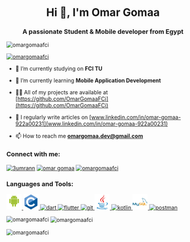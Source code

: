 <h1 align="center">Hi 👋, I'm Omar Gomaa</h1>
<h3 align="center">A passionate Student & Mobile developer from Egypt</h3>

<p align="left"> <img src="https://komarev.com/ghpvc/?username=omargomaafci&label=Profile%20views&color=0e75b6&style=flat" alt="omargomaafci" /> </p>

<p align="left"> <a href="https://github.com/ryo-ma/github-profile-trophy"><img src="https://github-profile-trophy.vercel.app/?username=omargomaafci" alt="omargomaafci" /></a> </p>


- 🔭 I’m currently studying on **FCI TU**

- 🌱 I’m currently learning **Mobile Application Development**

- 👨‍💻 All of my projects are available at [https://github.com/OmarGomaaFCi](https://github.com/OmarGomaaFCi)

- 📝 I regularly write articles on [www.linkedin.com/in/omar-gomaa-922a00231](www.linkedin.com/in/omar-gomaa-922a00231)

- 📫 How to reach me **omargomaa.dev@gmail.com**

<h3 align="left">Connect with me:</h3>
<p align="left">
<a href="https://twitter.com/3umrann" target="blank"><img align="center" src="https://raw.githubusercontent.com/rahuldkjain/github-profile-readme-generator/master/src/images/icons/Social/twitter.svg" alt="3umrann" height="30" width="40" /></a>
<a href="https://linkedin.com/in/omar gomaa" target="blank"><img align="center" src="https://raw.githubusercontent.com/rahuldkjain/github-profile-readme-generator/master/src/images/icons/Social/linked-in-alt.svg" alt="omar gomaa" height="30" width="40" /></a>
<a href="https://www.leetcode.com/omargomaafci" target="blank"><img align="center" src="https://raw.githubusercontent.com/rahuldkjain/github-profile-readme-generator/master/src/images/icons/Social/leet-code.svg" alt="omargomaafci" height="30" width="40" /></a>
</p>

<h3 align="left">Languages and Tools:</h3>
<p align="left"> <a href="https://developer.android.com" target="_blank" rel="noreferrer"> <img src="https://raw.githubusercontent.com/devicons/devicon/master/icons/android/android-original-wordmark.svg" alt="android" width="40" height="40"/> </a> <a href="https://www.cprogramming.com/" target="_blank" rel="noreferrer"> <img src="https://raw.githubusercontent.com/devicons/devicon/master/icons/c/c-original.svg" alt="c" width="40" height="40"/> </a> <a href="https://dart.dev" target="_blank" rel="noreferrer"> <img src="https://www.vectorlogo.zone/logos/dartlang/dartlang-icon.svg" alt="dart" width="40" height="40"/> </a> <a href="https://flutter.dev" target="_blank" rel="noreferrer"> <img src="https://www.vectorlogo.zone/logos/flutterio/flutterio-icon.svg" alt="flutter" width="40" height="40"/> </a> <a href="https://git-scm.com/" target="_blank" rel="noreferrer"> <img src="https://www.vectorlogo.zone/logos/git-scm/git-scm-icon.svg" alt="git" width="40" height="40"/> </a> <a href="https://www.java.com" target="_blank" rel="noreferrer"> <img src="https://raw.githubusercontent.com/devicons/devicon/master/icons/java/java-original.svg" alt="java" width="40" height="40"/> </a> <a href="https://kotlinlang.org" target="_blank" rel="noreferrer"> <img src="https://www.vectorlogo.zone/logos/kotlinlang/kotlinlang-icon.svg" alt="kotlin" width="40" height="40"/> </a> <a href="https://www.mysql.com/" target="_blank" rel="noreferrer"> <img src="https://raw.githubusercontent.com/devicons/devicon/master/icons/mysql/mysql-original-wordmark.svg" alt="mysql" width="40" height="40"/> </a> <a href="https://postman.com" target="_blank" rel="noreferrer"> <img src="https://www.vectorlogo.zone/logos/getpostman/getpostman-icon.svg" alt="postman" width="40" height="40"/> </a> </p>

<p><img align="left" src="https://github-readme-stats.vercel.app/api/top-langs?username=omargomaafci&show_icons=true&theme=dracula&locale=en&layout=compact" alt="omargomaafci" /></p>

<p>&nbsp;<img align="center" src="https://github-readme-stats.vercel.app/api?username=omargomaafci&show_icons=true&locale=en" alt="omargomaafci" /></p>

<p><img align="center" src="https://github-readme-streak-stats.herokuapp.com/?user=omargomaafci&" alt="omargomaafci" /></p>

